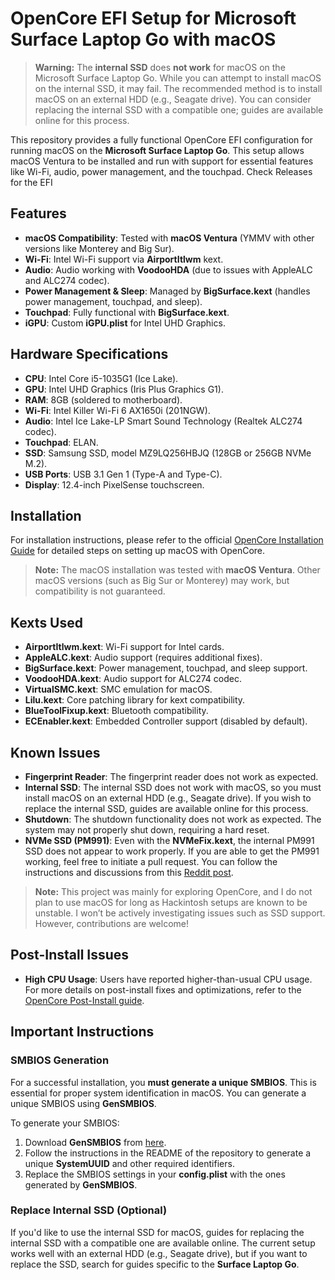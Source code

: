 # OpenCore EFI Setup for Microsoft Surface Laptop Go with macOS

> **Warning:** The **internal SSD** does **not work** for macOS on the Microsoft Surface Laptop Go. While you can attempt to install macOS on the internal SSD, it may fail. The recommended method is to install macOS on an external HDD (e.g., Seagate drive). You can consider replacing the internal SSD with a compatible one; guides are available online for this process.

This repository provides a fully functional OpenCore EFI configuration for running macOS on the **Microsoft Surface Laptop Go**. This setup allows macOS Ventura to be installed and run with support for essential features like Wi-Fi, audio, power management, and the touchpad. Check Releases for the EFI

## Features

- **macOS Compatibility**: Tested with **macOS Ventura** (YMMV with other versions like Monterey and Big Sur).
- **Wi-Fi**: Intel Wi-Fi support via **AirportItlwm** kext.
- **Audio**: Audio working with **VoodooHDA** (due to issues with AppleALC and ALC274 codec).
- **Power Management & Sleep**: Managed by **BigSurface.kext** (handles power management, touchpad, and sleep).
- **Touchpad**: Fully functional with **BigSurface.kext**.
- **iGPU**: Custom **iGPU.plist** for Intel UHD Graphics.

## Hardware Specifications

- **CPU**: Intel Core i5-1035G1 (Ice Lake).
- **GPU**: Intel UHD Graphics (Iris Plus Graphics G1).
- **RAM**: 8GB (soldered to motherboard).
- **Wi-Fi**: Intel Killer Wi-Fi 6 AX1650i (201NGW).
- **Audio**: Intel Ice Lake-LP Smart Sound Technology (Realtek ALC274 codec).
- **Touchpad**: ELAN.
- **SSD**: Samsung SSD, model MZ9LQ256HBJQ (128GB or 256GB NVMe M.2).
- **USB Ports**: USB 3.1 Gen 1 (Type-A and Type-C).
- **Display**: 12.4-inch PixelSense touchscreen.

## Installation

For installation instructions, please refer to the official [OpenCore Installation Guide](https://dortania.github.io/OpenCore-Install-Guide/) for detailed steps on setting up macOS with OpenCore.

> **Note:** The macOS installation was tested with **macOS Ventura**. Other macOS versions (such as Big Sur or Monterey) may work, but compatibility is not guaranteed.

## Kexts Used

- **AirportItlwm.kext**: Wi-Fi support for Intel cards.
- **AppleALC.kext**: Audio support (requires additional fixes).
- **BigSurface.kext**: Power management, touchpad, and sleep support.
- **VoodooHDA.kext**: Audio support for ALC274 codec.
- **VirtualSMC.kext**: SMC emulation for macOS.
- **Lilu.kext**: Core patching library for kext compatibility.
- **BlueToolFixup.kext**: Bluetooth compatibility.
- **ECEnabler.kext**: Embedded Controller support (disabled by default).

## Known Issues

- **Fingerprint Reader**: The fingerprint reader does not work as expected.
- **Internal SSD**: The internal SSD does not work with macOS, so you must install macOS on an external HDD (e.g., Seagate drive). If you wish to replace the internal SSD, guides are available online for this process.
- **Shutdown**: The shutdown functionality does not work as expected. The system may not properly shut down, requiring a hard reset.
- **NVMe SSD (PM991)**: Even with the **NVMeFix.kext**, the internal PM991 SSD does not appear to work properly. If you are able to get the PM991 working, feel free to initiate a pull request. You can follow the instructions and discussions from this [Reddit post](https://www.reddit.com/r/hackintosh/comments/w6s8am/pm991_working_monterey_125_samsung_nt350xcr/).

> **Note:** This project was mainly for exploring OpenCore, and I do not plan to use macOS for long as Hackintosh setups are known to be unstable. I won’t be actively investigating issues such as SSD support. However, contributions are welcome!

## Post-Install Issues

- **High CPU Usage**: Users have reported higher-than-usual CPU usage. For more details on post-install fixes and optimizations, refer to the [OpenCore Post-Install guide](https://dortania.github.io/OpenCore-Post-Install/).

## Important Instructions

### SMBIOS Generation

For a successful installation, you **must generate a unique SMBIOS**. This is essential for proper system identification in macOS. You can generate a unique SMBIOS using **GenSMBIOS**.

To generate your SMBIOS:

1. Download **GenSMBIOS** from [here](https://github.com/corpnewt/GenSMBIOS).
2. Follow the instructions in the README of the repository to generate a unique **SystemUUID** and other required identifiers.
3. Replace the SMBIOS settings in your **config.plist** with the ones generated by **GenSMBIOS**.

### Replace Internal SSD (Optional)

If you'd like to use the internal SSD for macOS, guides for replacing the internal SSD with a compatible one are available online. The current setup works well with an external HDD (e.g., Seagate drive), but if you want to replace the SSD, search for guides specific to the **Surface Laptop Go**.
